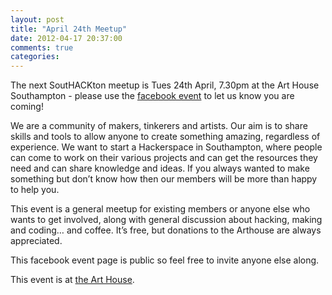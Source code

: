 ```yaml
---
layout: post
title: "April 24th Meetup"
date: 2012-04-17 20:37:00
comments: true
categories:
---
```



<div class="entry-content"><p>The next SoutHACKton meetup is Tues 24th April, 7.30pm at the Art House
Southampton - please use the
<a href="http://www.facebook.com/events/291237737620491/">facebook event</a> to let us know
you are coming!</p>

<p>We are a community of makers, tinkerers and artists. Our aim is to
share skills and tools to allow anyone to create something amazing,
regardless of experience. We want to start a Hackerspace in
Southampton, where people can come to work on their various projects
and can get the resources they need and can share knowledge and ideas.
If you always wanted to make something but don&#8217;t know how then our
members will be more than happy to help you.</p>

<p>This event is a general meetup for existing members or anyone else who
wants to get involved, along with general discussion about hacking,
making and coding… and coffee. It’s free, but donations to the
Arthouse are always appreciated.</p>

<p>This facebook event page is public so feel free to invite anyone else along.</p>

<p>This event is at <a href="http://www.thearthousesouthampton.co.uk/">the Art House</a>.</p>
</div>


